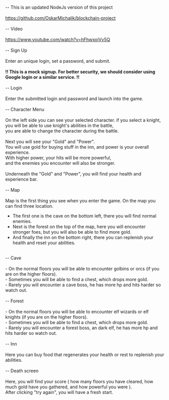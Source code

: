 -- This is an updated NodeJs version of this project <br/>
<br/>
https://github.com/OskarMichalik/blockchain-project<br/>
<br/>
-- Video<br/>
<br/>
https://www.youtube.com/watch?v=hFhwxojVv5Q<br/>
<br/>
-- Sign Up<br/>
<br/>
  Enter an unique login, set a password, and submit.<br/>
  <br/>
  **!! This is a mock signup. For better security, we should consider using Google login or a similar service. !!**<br/>
<br/>
-- Login <br/>
<br/>
  Enter the submitted login and password and launch into the game.<br/>
<br/>
-- Character Menu<br/>
<br/>
  On the left side you can see your selected character. if you select a knight,<br/>
  you will be able to use knight's abilities in the battle,<br/>
  you are able to change the character during the battle.<br/>
<br/>
  Next you will see your "Gold" and "Power".<br/>
  You will use gold for buying stuff in the inn, and power is your overall experience.<br/>
  With higher power, your hits will be more powerful,<br/>
  and the enemies you encounter will also be stronger.<br/>
<br/>
  Underneath the "Gold" and "Power", you will find your health and experience bar.<br/>
<br/>
-- Map<br/>
<br/>
  Map is the first thing you see when you enter the game. On the map you can find three location.<br/>
  - The first one is the cave on the bottom left, there you will find normal enemies.<br/>
  - Next is the forest on the top of the map, here you will encounter stronger foes, but you will also be able to find more gold.<br/>
  - And finally the inn on the bottom right, there you can replenish your health and reset your abilities.<br/>
<br/>
-- Cave <br/>
<br/>
  - On the normal floors you will be able to encounter golbins or orcs (if you are on the higher floors).<br/>
  - Sometimes you will be able to find a chest, which drops more gold.<br/>
  - Rarely you will encounter a cave boss, he has more hp and hits harder so watch out.<br/>
<br/>
-- Forest<br/>
<br/>
  - On the normal floors you will be able to encounter elf wizards or elf knights (if you are on the higher floors).<br/>
  - Sometimes you will be able to find a chest, which drops more gold.<br/>
  - Rarely you will encounter a forest boss, an dark elf, he has more hp and hits harder so watch out.<br/>
<br/>
-- Inn<br/>
<br/>
  Here you can buy food that regenerates your health or rest to replenish your abilities.<br/>
<br/>
-- Death screen<br/>
<br/>
  Here, you will find your score ( how many floors you have cleared, how much gold have you gathered, and how powerful you were ).<br/>
  After clicking "try again", you will have a fresh start.<br/>
<br/>
